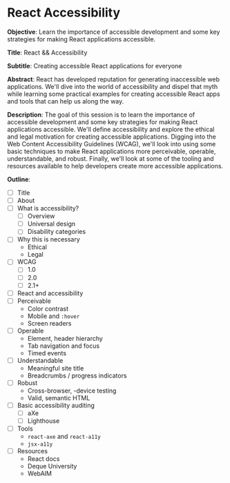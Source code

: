 # React Accessibility

**Objective**: Learn the importance of accessible development and some key strategies for making React applications accessible.

**Title**: React && Accessibility

**Subtitle**: Creating accessible React applications for everyone

**Abstract**: React has developed reputation for generating inaccessible web applications. We'll dive into the world of accessibility and dispel that myth while learning some practical examples for creating accessible React apps and tools that can help us along the way.

**Description**: The goal of this session is to learn the importance of accessible development and some key strategies for making React applications accessible. We'll define accessibility and explore the ethical and legal motivation for creating accessible applications. Digging into the Web Content Accessibility Guidelines (WCAG), we'll look into using some basic techniques to make React applications more perceivable, operable, understandable, and robust. Finally, we'll look at some of the tooling and resources available to help developers create more accessible applications.

**Outline**:
- [ ] Title
- [ ] About
- [ ] What is accessibility?
  - [ ] Overview
  - [ ] Universal design
  - [ ] Disability categories
- [ ] Why this is necessary
  - Ethical
  - Legal
- [ ] WCAG
  - [ ] 1.0
  - [ ] 2.0
  - [ ] 2.1+
- [ ] React and accessibility
- [ ] Perceivable
  - Color contrast
  - Mobile and `:hover`
  - Screen readers
- [ ] Operable
  - Element, header hierarchy
  - Tab navigation and focus
  - Timed events
- [ ] Understandable
  - Meaningful site title
  - Breadcrumbs / progress indicators
- [ ] Robust
  - Cross-browser, -device testing
  - Valid, semantic HTML
- [ ] Basic accessibility auditing
  - [ ] aXe
  - [ ] Lighthouse
- [ ] Tools
  - `react-axe` and `react-a11y`
  - `jsx-a11y`
- [ ] Resources
  - React docs
  - Deque University
  - WebAIM
